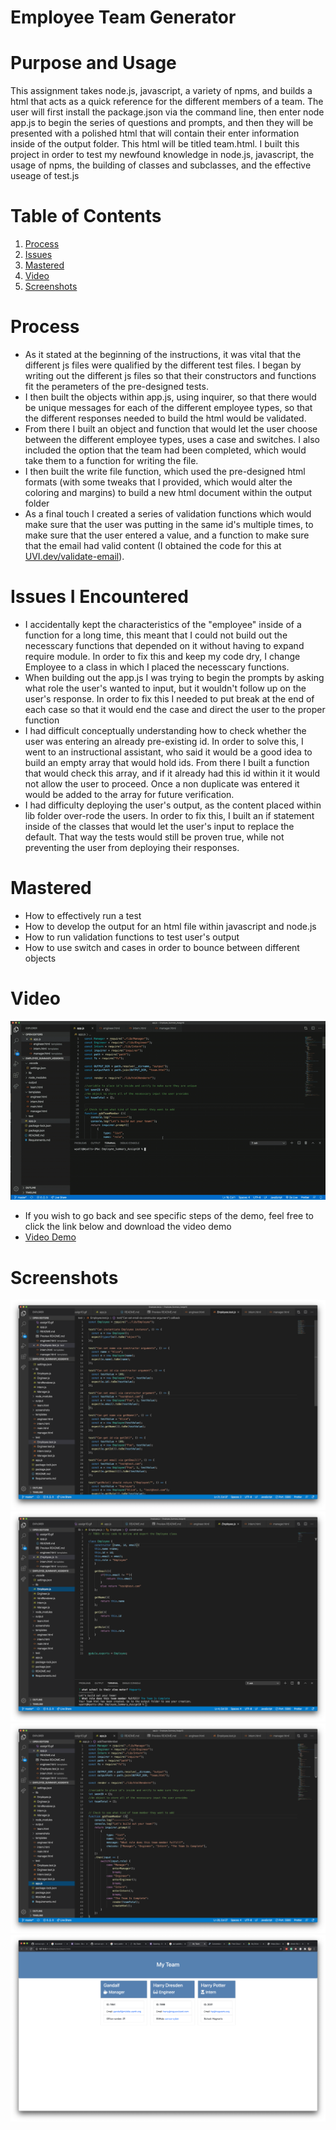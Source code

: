 # Employee Team Generator

# Purpose and Usage
This assignment takes node.js, javascript, a variety of npms, and builds a html that acts as a quick reference for the different members of a team. 
The user will first install the package.json via the command line, then enter node app.js to begin the series of questions and prompts, and then they will be presented with a polished html that will contain their enter information inside of the output folder. This html will be titled team.html.
I built this project in order to test my newfound knowledge in node.js,  javascript, the usage of npms, the building of classes and subclasses, and the effective useage of test.js



# Table of Contents
1. [Process](#Process)
2. [Issues](#Issues)
3. [Mastered](#Mastered)
4. [Video](#Video)
5. [Screenshots](#Screenshots)

# Process 
* As it stated at the beginning of the instructions, it was vital that the different js files were qualified by the different test files. I began by writing out the different js files so that their constructors and functions fit the perameters of the pre-designed tests.
* I then built the objects within app.js, using inquirer, so that there would be unique messages for each of the different employee types, so that the different responses needed to build the html would be validated.
* From there I built an object and function that would let the user choose between the different employee types, uses a case and switches. I also included the option that the team had been completed, which would take them to a function for writing the file. 
* I then built the write file function, which used the pre-designed html formats (with some tweaks that I provided, which would alter the coloring and margins) to build a new html document within the output folder
* As a final touch I created a series of validation functions which would make sure that the user was putting in the same id's multiple times, to make sure that the user entered a value, and a function to make sure that the email had valid content (I obtained the code for this at [UVI.dev/validate-email](https://ui.dev/validate-email-address-javascript/)).  

# Issues I Encountered 
* I accidentally kept the characteristics of the "employee" inside of a function for a long time, this meant that I could not build out the necesscary functions that depended on it without having to expand require module. In order to fix this and keep my code dry, I change Employee to a class in which I placed the necesscary functions. 
* When building out the app.js I was trying to begin the prompts by asking what role the user's wanted to input, but it wouldn't follow up on the user's response. In order to fix this I needed to put break at the end of each case so that it would end the case and direct the user to the proper function
* I had difficult conceptually understanding how to check whether the user was entering an already pre-existing id. In order to solve this, I went to an instructional assistant, who said it would be a good idea to build an empty array that would hold ids. From there I built a function that would check this array, and if it already had this id within it it would not allow the user to proceed. Once a non duplicate was entered it would be added to the array for future verification. 
* I had difficulty deploying the user's output, as the content placed within lib folder over-rode the users. In order to fix this, I built an if statement inside of the classes that would let the user's input to replace the default. That way the tests would still be proven true, while not preventing the user from deploying their responses.

# Mastered
* How to effectively run a test 
* How to develop the output for an html file within javascript and node.js
* How to run validation functions to test user's output
* How to use switch and cases in order to bounce between different objects

# Video 
![Video Gif of the Application](./screenshots/assign10.gif)
* If you wish to go back and see specific steps of the demo, feel free to click the link below and download the video demo
* [Video Demo](https://drive.google.com/file/d/1shIOHbzjeWvQRq-lu-bDD-g8ZBwUdrgv/view?usp=sharing)

# Screenshots 
![Screenshot of the test.js](./screenshots/test.png)
![Screenshot of employee.js in lib folder](./screenshots/library.png)
![Screenshot of app.js](./screenshots/app.png)
![Screenshot of deployed website](./screenshots/deployed.png)
